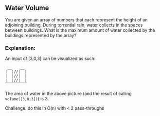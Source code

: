 ## Water Volume

You are given an array of numbers that each represent the height of an adjoining building. During torrential rain, water collects in the spaces between buildings. What is the maximum amount of water collected by the buildings represented by the array?

### Explanation:

An input of [3,0,3] can be visualized as such:

```
 __    __  
|  |//|  |  
|  |//|  |  
|  |//|  |  
‾‾‾‾‾‾‾‾‾‾  
```

The area of water in the above picture (and the result of calling ```volume([3,0,3])```) is 3.

Challenge: do this in O(n) with < 2 pass-throughs